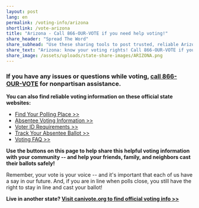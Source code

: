 ```yaml
---
layout: post
lang: en
permalink: /voting-info/arizona
shortlink: /vote-arizona
title: "Arizona - Call 866-OUR-VOTE if you need help voting!"
share_header: "Spread The Word"
share_subhead: "Use these sharing tools to post trusted, reliable Arizona voting information!"
share_text: "Arizona: know your voting rights! Call 866-OUR-VOTE if you need help voting, or use these official resources."
share_image: /assets/uploads/state-share-images/ARIZONA.png
---
```

### **If you have any issues or questions while voting, [call 866-OUR-VOTE](tel:8666878683) for nonpartisan assistance.**

**You can also find reliable voting information on these official state websites:**

* [Find Your Polling Place >>](https://my.arizona.vote/WhereToVote.aspx?s=address)
* [Absentee Voting Information >>](https://azsos.gov/votebymail)
* [Voter ID Requirements >>](https://azsos.gov/elections/voting-election)
* [Track Your Absentee Ballot >>](https://my.arizona.vote/PortalList.aspx)
* [Voting FAQ >>](https://docs.google.com/document/d/1e3hUuy_dPCazmI564Vo8Q3qch8jQHHDm3k96gPV1PIk/)

**Use the buttons on this page to help share this helpful voting information with your community -- and help your friends, family, and neighbors cast their ballots safely!**

Remember, your vote is your voice -- and it's important that each of us have a say in our future. And, if you are in line when polls close, you still have the right to stay in line and cast your ballot!

**Live in another state? [Visit canivote.org to find official voting info >>](https://canivote.org)**